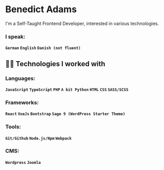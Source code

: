 # Benedict Adams

I'm a Self-Taught Frontend Developer, interested in various technologies.
### I speak:
**`German` `English` `Danish (not fluent)`**

## :man_technologist: Technologies I worked with
### Languages:
**`JavaScript` `TypeScript` `PHP` `A bit Python` `HTML` `CSS` `SASS/SCSS`**
### Frameworks:
**`React` `VueJs` `Bootstrap` `Sage 9 (WordPress Starter Theme)`**
### Tools:
**`Git/Github` `Node.js/Npm` `Webpack`**
### CMS:
**`Wordpress` `Joomla`**

<!--
**benada002/benada002** is a ✨ _special_ ✨ repository because its `README.md` (this file) appears on your GitHub profile.

Here are some ideas to get you started:

- 🔭 I’m currently working on ...
- 🌱 I’m currently learning ...
- 👯 I’m looking to collaborate on ...
- 🤔 I’m looking for help with ...
- 💬 Ask me about ...
- 📫 How to reach me: ...
- 😄 Pronouns: ...
- ⚡ Fun fact: ...
-->
